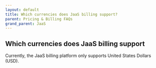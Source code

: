 ```yaml
---
layout: default
title: Which currencies does JaaS billing support?
parent: Pricing & Billing FAQs
grand_parent: JaaS
---
```


## Which currencies does JaaS billing support

Currently, the JaaS billing platform only supports United States Dollars (USD).
